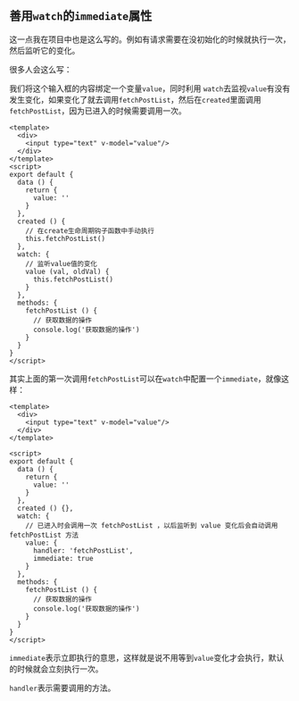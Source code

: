 ## 善用`watch`的`immediate`属性

这一点我在项目中也是这么写的。例如有请求需要在没初始化的时候就执行一次，然后监听它的变化。


很多人会这么写：

我们将这个输入框的内容绑定一个变量`value`，同时利用 `watch`去监视`value`有没有发生变化，如果变化了就去调用`fetchPostList`，然后在`created`里面调用`fetchPostList`，因为已进入的时候需要调用一次。
```
<template>
  <div>
    <input type="text" v-model="value"/>
  </div>
</template>
<script>
export default {
  data () {
    return {
      value: ''
    }
  },
  created () {
    // 在create生命周期钩子函数中手动执行
    this.fetchPostList()
  },
  watch: {
    // 监听value值的变化
    value (val, oldVal) {
      this.fetchPostList()
    }
  },
  methods: {
    fetchPostList () {
      // 获取数据的操作
      console.log('获取数据的操作')
    }
  }
}
</script>
```

其实上面的第一次调用`fetchPostList`可以在`watch`中配置一个`immediate`，就像这样：

```
<template>
  <div>
    <input type="text" v-model="value"/>
  </div>
</template>

<script>
export default {
  data () {
    return {
      value: ''
    }
  },
  created () {},
  watch: {
    // 已进入时会调用一次 fetchPostList ，以后监听到 value 变化后会自动调用 fetchPostList 方法
    value: {
      handler: 'fetchPostList',
      immediate: true
    }
  },
  methods: {
    fetchPostList () {
      // 获取数据的操作
      console.log('获取数据的操作')
    }
  }
}
</script>
```

`immediate`表示立即执行的意思，这样就是说不用等到`value`变化才会执行，默认的时候就会立刻执行一次。

`handler`表示需要调用的方法。



